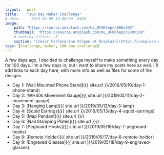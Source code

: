 ```yaml
---
layout:   post
title:    "100 Day Maker Challenge"
# date:     2019-05-09 12:00:00 -0400
image:
    path: "https://source.unsplash.com/NL_DF0Klepc/800x300"
    thumbnail: "https://source.unsplash.com/NL_DF0Klepc/800x300"
    # overlay_filter: .5
    caption: "[Cesar Carlevarino Aragon at Unsplash](https://unsplash.com/photos/NL_DF0Klepc)"
tags: [challenge, maker, 100 day challenge]
---
```

A few days ago, I decided to challenge myself to make something every day for 100 days. I'm a few days in, but I want to share my posts here as well. I'll add links to each day here, with more info as well as files for some of the designs.

* Day 1: [Wall Mounted Phone Stand]({{ site.url }}/2019/05/10/day-1-phone-stand)
* Day 2: [WH40k Movement Gauge]({{ site.url }}/2019/05/11/day-2-movement-gauge)
* Day 3: [Hanging Lamp]({{ site.url }}/2019/05/12/day-3-lamp)
* Day 4: [Squid Earrings]({{ site.url }}/2019/05/13/day-4-squid-earrings)
* Day 5: [Map Pendant]({{ site.url }}/)
* Day 6: [Nail Stamping Plates]({{ site.url }}/)
* Day 7: [Pegboard Hooks]({{ site.url }}/2019/05/16/day-7-pegboard-hooks)
* Day 8: [Remote Holder]({{ site.url }}/2019/05/17/day-8-remote-holder)
* Day 9: [Engraved Glasses]({{ site.url }}/2019/05/18/day-9-engraved-glasses)